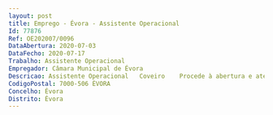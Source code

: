 ```yaml
--- 
layout: post
title: Emprego - Évora - Assistente Operacional
Id: 77876
Ref: OE202007/0096
DataAbertura: 2020-07-03
DataFecho: 2020-07-17
Trabalho: Assistente Operacional
Empregador: Câmara Municipal de Évora
Descricao: Assistente Operacional   Coveiro    Procede à abertura e aterro de sepulturas, bem como à sua montagem e desmontagem  procede ao depósito e ao levantamento dos restos mortais  cuida do sector do cemitério que lhe está distribuído  assegura a limpeza e conservação das instalações pertencentes ao cemitério  procede à execução de cargas e descargas. Assegure operações genéricas de manutenção de espaços exteriores em conformidade com indicações superiores.
CodigoPostal: 7000-506 ÉVORA
Concelho: Évora
Distrito: Évora
--- 
```

